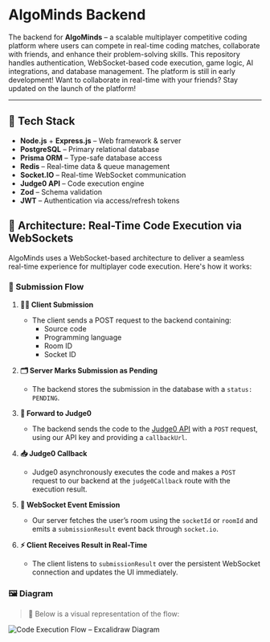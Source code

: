 # AlgoMinds Backend

The backend for **AlgoMinds** – a scalable multiplayer competitive coding platform where users can compete in real-time coding matches, collaborate with friends, and enhance their problem-solving skills. This repository handles authentication, WebSocket-based code execution, game logic, AI integrations, and database management. The platform is still in early development! Want to collaborate in real-time with your friends? Stay updated on the launch of the platform!

---

## 🚀 Tech Stack

- **Node.js** + **Express.js** – Web framework & server
- **PostgreSQL** – Primary relational database
- **Prisma ORM** – Type-safe database access
- **Redis** – Real-time data & queue management
- **Socket.IO** – Real-time WebSocket communication
- **Judge0 API** – Code execution engine
- **Zod** – Schema validation
- **JWT** – Authentication via access/refresh tokens

## 🧠 Architecture: Real-Time Code Execution via WebSockets

AlgoMinds uses a WebSocket-based architecture to deliver a seamless real-time experience for multiplayer code execution. Here's how it works:

### 🔁 Submission Flow

1. **🧑‍💻 Client Submission**
   - The client sends a POST request to the backend containing:
     - Source code
     - Programming language
     - Room ID
     - Socket ID

2. **🗂️ Server Marks Submission as Pending**
   - The backend stores the submission in the database with a `status: PENDING`.

3. **🚀 Forward to Judge0**
   - The backend sends the code to the [Judge0 API](https://judge0.com/) with a `POST` request, using our API key and providing a `callbackUrl`.

4. **📥 Judge0 Callback**
   - Judge0 asynchronously executes the code and makes a `POST` request to our backend at the `judge0Callback` route with the execution result.

5. **📡 WebSocket Event Emission**
   - Our server fetches the user’s room using the `socketId` or `roomId` and emits a `submissionResult` event back through `socket.io`.

6. **⚡ Client Receives Result in Real-Time**
   - The client listens to `submissionResult` over the persistent WebSocket connection and updates the UI immediately.

### 🖼️ Diagram

> 📌 Below is a visual representation of the flow:

![Code Execution Flow – Excalidraw Diagram](.server/docs/code-execution-architecture.png)
